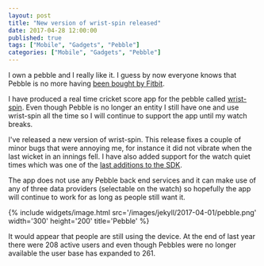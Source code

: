 ```yaml
---
layout: post
title: "New version of wrist-spin released"
date: 2017-04-28 12:00:00
published: true
tags: ["Mobile", "Gadgets", "Pebble"]
categories: ["Mobile", "Gadgets", "Pebble"]
---
```

I own a pebble and I really like it. I guess by now everyone knows that Pebble is no more having [been bought by Fitbit](https://blog.getpebble.com/2016/12/07/fitbit/). 

I have produced a real time cricket score app for the pebble called [wrist-spin](https://apps.getpebble.com/en_US/application/56904b60e74aedc6b600000b?dev_settings=true&query=cricket&section=watchapps). Even though Pebble is no longer an entity I still have one and use wrist-spin all the time so I will continue to support the app until my watch breaks. 

I've released a new version of wrist-spin. This release fixes a couple of minor bugs that were annoying me, for instance it did not vibrate when the last wicket in an innings fell. I have also added support for the watch quiet times which was one of the [last additions to the SDK](https://developer.pebble.com/sdk/changelogs/4.3/).

The app does not use any Pebble back end services and it can make use of any of three data providers (selectable on the watch) so hopefully the app will continue to work for as long as people still want it.

{% include widgets/image.html src='/images/jekyll/2017-04-01/pebble.png' width='300' height='200' title='Pebble' %}

It would appear that people are still using the device. At the end of last year there were 208 active users and even though Pebbles were no longer available the user base has expanded to 261.
